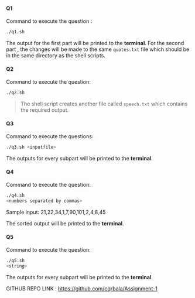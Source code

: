 #### Q1

Command to execute the question :

```sh
./q1.sh
```

The output for the first part will be printed to the **terminal**. 
For the second part , the changes will be made to the same `quotes.txt` file which should be in the same directory as the shell scripts.

#### Q2

Command to execute the question:

```sh
./q2.sh
```

>The shell script creates another file called `speech.txt` which contains the required output.

#### Q3

Command to execute the questions:

```sh
./q3.sh <inputfile>
```

The outputs for every subpart will be printed to the ****terminal****.

#### Q4

Command to execute the question:

```sh
./q4.sh
<numbers separated by commas>
```
Sample input: 21,22,34,1,7,90,101,2,4,8,45

The sorted output will be printed to the ****terminal****.

#### Q5

Command to execute the question:

```sh
./q5.sh
<string>
```
The outputs for every subpart will be printed to the ****terminal****.

GITHUB REPO LINK : https://github.com/cqrbala/Assignment-1
